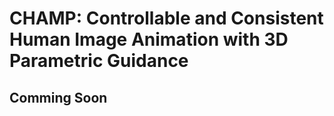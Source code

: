 # CHAMP: Controllable and Consistent Human Image Animation with 3D Parametric Guidance

## Comming Soon
